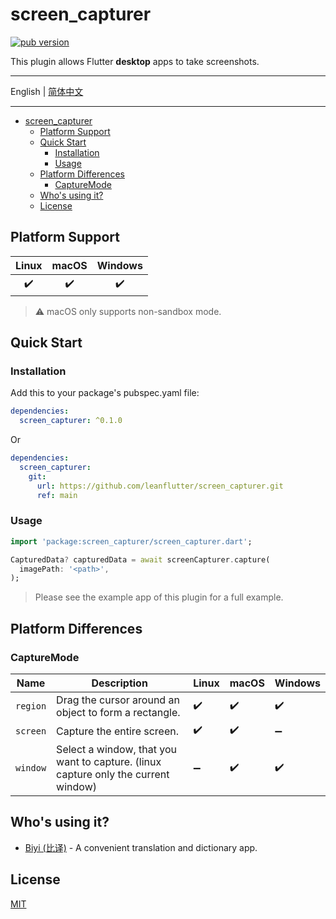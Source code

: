 # screen_capturer

[![pub version][pub-image]][pub-url]

[pub-image]: https://img.shields.io/pub/v/screen_capturer.svg
[pub-url]: https://pub.dev/packages/screen_capturer

[discord-image]: https://img.shields.io/discord/884679008049037342.svg
[discord-url]: https://discord.gg/zPa6EZ2jqb

This plugin allows Flutter **desktop** apps to take screenshots.

---

English | [简体中文](./README-ZH.md)

---

<!-- START doctoc generated TOC please keep comment here to allow auto update -->
<!-- DON'T EDIT THIS SECTION, INSTEAD RE-RUN doctoc TO UPDATE -->

- [screen_capturer](#screen_capturer)
  - [Platform Support](#platform-support)
  - [Quick Start](#quick-start)
    - [Installation](#installation)
    - [Usage](#usage)
  - [Platform Differences](#platform-differences)
    - [CaptureMode](#capturemode)
  - [Who's using it?](#whos-using-it)
  - [License](#license)

<!-- END doctoc generated TOC please keep comment here to allow auto update -->

## Platform Support

| Linux | macOS | Windows |
| :---: | :---: | :-----: |
|   ✔️   |   ✔️   |    ✔️    |

> ⚠️ macOS only supports non-sandbox mode.

## Quick Start

### Installation

Add this to your package's pubspec.yaml file:

```yaml
dependencies:
  screen_capturer: ^0.1.0
```

Or

```yaml
dependencies:
  screen_capturer:
    git:
      url: https://github.com/leanflutter/screen_capturer.git
      ref: main
```

### Usage

```dart
import 'package:screen_capturer/screen_capturer.dart';

CapturedData? capturedData = await screenCapturer.capture(
  imagePath: '<path>',
);
```

> Please see the example app of this plugin for a full example.

## Platform Differences

### CaptureMode

| Name     | Description                                                                        | Linux | macOS | Windows |
| -------- | ---------------------------------------------------------------------------------- | ----- | ----- | ------- |
| `region` | Drag the cursor around an object to form a rectangle.                              | ✔️     | ✔️     | ✔️       |
| `screen` | Capture the entire screen.                                                         | ✔️     | ✔️     | ➖       |
| `window` | Select a window, that you want to capture. (linux capture only the current window) | ➖     | ✔️     | ✔️       |

## Who's using it?

- [Biyi (比译)](https://biyidev.com/) - A convenient translation and dictionary app.

## License

[MIT](./LICENSE)
